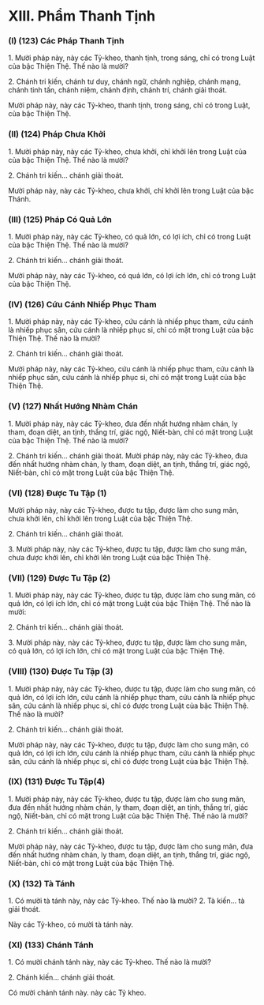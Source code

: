 # XIII. Phẩm Thanh Tịnh

### (I) (123) Các Pháp Thanh Tịnh

1\. Mười pháp này, này các Tỷ-kheo, thanh tịnh, trong sáng, chỉ có trong Luật của bậc Thiện Thệ. Thế
nào là mười?

2\. Chánh tri kiến, chánh tư duy, chánh ngữ, chánh nghiệp, chánh mạng, chánh tinh tấn, chánh niệm,
chánh định, chánh trí, chánh giải thoát.

Mười pháp này, này các Tỷ-kheo, thanh tịnh, trong sáng, chỉ có trong Luật, của bậc Thiện Thệ.

<!--pg-->
### (II) (124) Pháp Chưa Khởi

1\. Mười pháp này, này các Tỷ-kheo, chưa khởi, chỉ khởi lên trong Luật của của bậc Thiện Thệ. Thế nào
là mười?

2\. Chánh tri kiến... chánh giải thoát.

Mười pháp này, này các Tỷ-kheo, chưa khởi, chỉ khởi lên trong Luật của bậc Thánh.

<!--pg-->
### (III) (125) Pháp Có Quả Lớn

1\. Mười pháp này, này các Tỷ-kheo, có quả lớn, có lợi ích, chỉ có trong Luật của bậc Thiện Thệ. Thế
nào là mười?

2\. Chánh tri kiến... chánh giải thoát.

Mười pháp này, này các Tỷ-kheo, có quả lớn, có lợi ích lớn, chỉ có trong Luật của bậc Thiện Thệ.

<!--pg-->
### (IV) (126) Cứu Cánh Nhiếp Phục Tham

1\. Mười pháp này, này các Tỷ-kheo, cứu cánh là nhiếp phục tham, cứu cánh là nhiếp phục sân, cứu cánh
là nhiếp phục si, chỉ có mặt trong Luật của bậc Thiện Thệ. Thế nào là mười?

2\. Chánh tri kiến... chánh giải thoát.

Mười pháp này, này các Tỷ-kheo, cứu cánh là nhiếp phục tham, cứu cánh là nhiếp phục sân, cứu cánh là
nhiếp phục si, chỉ có mặt trong Luật của bậc Thiện Thệ.

<!--pg-->
### (V) (127) Nhất Hướng Nhàm Chán

1\. Mười pháp này, này các Tỷ-kheo, đưa đến nhất hướng nhàm chán, ly tham, đoạn diệt, an tịnh, thắng
trí, giác ngộ, Niết-bàn, chỉ có mặt trong Luật của bậc Thiện Thệ. Thế nào là mười?

2\. Chánh tri kiến... chánh giải thoát.
Mười pháp này, này các Tỷ-kheo, đưa đến nhất hướng nhàm chán, ly tham, đoạn diệt, an tịnh, thắng trí,
giác ngộ, Niết-bàn, chỉ có mặt trong Luật của bậc Thiện Thệ.

<!--pg-->
### (VI) (128) Ðược Tu Tập (1)

Mười pháp này, này các Tỷ-kheo, được tu tập, được làm cho sung mãn, chưa khởi lên, chỉ khởi lên trong
Luật của bậc Thiện Thệ.

2\. Chánh tri kiến... chánh giải thoát.

3\. Mười pháp này, này các Tỷ-kheo, được tu tập, được làm cho sung mãn, chưa được khởi lên, chỉ khởi
lên trong Luật của bậc Thiện Thệ.

<!--pg-->
### (VII) (129) Ðược Tu Tập (2)

1\. Mười pháp này, này các Tỷ-kheo, được tu tập, được làm cho sung mãn, có quả lớn, có lợi ích lớn, chỉ
có mặt trong Luật của bậc Thiện Thệ. Thế nào là mười:

2\. Chánh tri kiến... chánh giải thoát.

3\. Mười pháp này, này các Tỷ-kheo, được tu tập, được làm cho sung mãn, có quả lớn, có lợi ích lớn, chỉ
có mặt trong Luật của bậc Thiện Thệ.

<!--pg-->
### (VIII) (130) Ðược Tu Tập (3)

1\. Mười pháp này, này các Tỷ-kheo, được tu tập, được làm cho sung mãn, có quả lớn, có lợi ích lớn, cứu
cánh là nhiếp phục tham, cứu cánh là nhiếp phục sân, cứu cánh là nhiếp phục si, chỉ có được trong Luật
của bậc Thiện Thệ. Thế nào là mười?

2\. Chánh tri kiến... chánh giải thoát.

Mười pháp này, này các Tỷ-kheo, được tu tập, được làm cho sung mãn, có quả lớn, có lợi ích lớn, cứu
cánh là nhiếp phục tham, cứu cánh là nhiếp phục sân, cứu cánh là nhiếp phục si, chỉ có được trong Luật
của bậc Thiện Thệ.

<!--pg-->
### (IX) (131) Ðược Tu Tập(4)

1\. Mười pháp này, này các Tỷ-kheo, được tu tập, được làm cho sung mãn, đưa đến nhất hướng nhàm
chán, ly tham, đoạn diệt, an tịnh, thắng trí, giác ngộ, Niết-bàn, chỉ có mặt trong Luật của bậc Thiện Thệ.
Thế nào là mười?

2\. Chánh tri kiến... chánh giải thoát.

Mười pháp này, này các Tỷ-kheo, được tu tập, được làm cho sung mãn, đưa đến nhất hướng nhàm chán,
ly tham, đoạn diệt, an tịnh, thắng trí, giác ngộ, Niết-bàn, chỉ có mặt trong Luật của bậc Thiện Thệ.

<!--pg-->
### (X) (132) Tà Tánh

1\. Có mười tà tánh này, này các Tỷ-kheo. Thế nào là mười?
2\. Tà kiến... tà giải thoát.

Này các Tỷ-kheo, có mười tà tánh này.

<!--pg-->
### (XI) (133) Chánh Tánh

1\. Có mười chánh tánh này, này các Tỷ-kheo. Thế nào là mười?

2\. Chánh kiến... chánh giải thoát.

Có mười chánh tánh này. này các Tỷ kheo.

